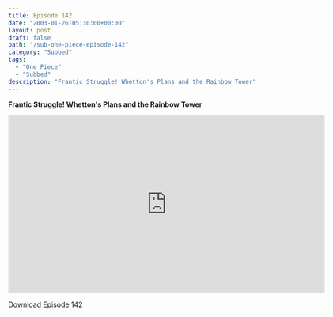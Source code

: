 ```yaml
---
title: Episode 142
date: "2003-01-26T05:30:00+00:00"
layout: post
draft: false
path: "/sub-one-piece-episode-142"
category: "Subbed"
tags:
  - "One Piece"
  - "Subbed"
description: "Frantic Struggle! Whetton's Plans and the Rainbow Tower"
---
```


**Frantic Struggle! Whetton's Plans and the Rainbow Tower**

<iframe width="640" height="360" src="https://www.rapidvideo.com/e/FXQE3PBBNC" frameborder="0" marginwidth=0 marginheight=0 scrolling=no allowfullscreen></iframe>

<a href="http://ouo.io/qs/eCodkFEQ?s=https://rapidvid.to/d/https://www.rapidvideo.com/e/FXQE3PBBNC">Download Episode 142</a>
